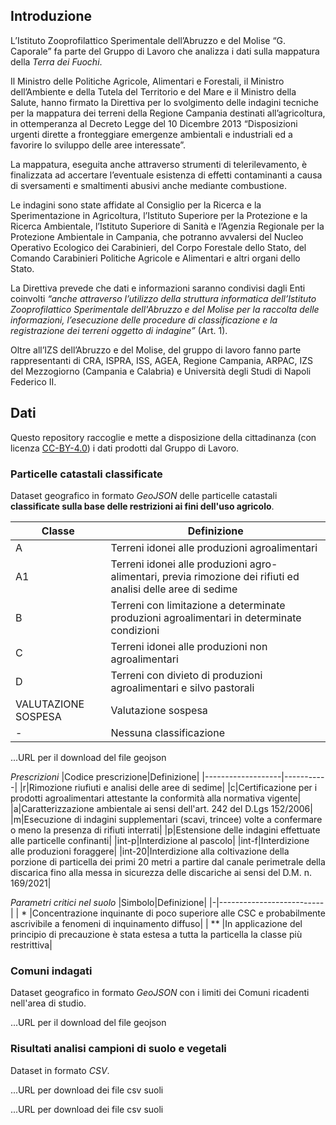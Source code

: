 ## Introduzione
L’Istituto Zooprofilattico Sperimentale dell’Abruzzo e del Molise “G. Caporale” fa parte del Gruppo di Lavoro che analizza i dati sulla mappatura della *Terra dei Fuochi*.

Il Ministro delle Politiche Agricole, Alimentari e Forestali, il Ministro dell’Ambiente e della Tutela del Territorio e del Mare e il Ministro della Salute, hanno firmato la Direttiva per lo svolgimento delle indagini tecniche per la mappatura dei terreni della Regione Campania destinati all’agricoltura, in ottemperanza al Decreto Legge del 10 Dicembre 2013 “Disposizioni urgenti dirette a fronteggiare emergenze ambientali e industriali ed a favorire lo sviluppo delle aree interessate”.

La mappatura, eseguita anche attraverso strumenti di telerilevamento, è finalizzata ad accertare l’eventuale esistenza di effetti contaminanti a causa di sversamenti e smaltimenti abusivi anche mediante combustione.

Le indagini sono state affidate al Consiglio per la Ricerca e la Sperimentazione in Agricoltura, l’Istituto Superiore per la Protezione e la Ricerca Ambientale, l’Istituto Superiore di Sanità e l’Agenzia Regionale per la Protezione Ambientale in Campania, che potranno avvalersi del Nucleo Operativo Ecologico dei Carabinieri, del Corpo Forestale dello Stato, del Comando Carabinieri Politiche Agricole e Alimentari e altri organi dello Stato.

La Direttiva prevede che dati e informazioni saranno condivisi dagli Enti coinvolti *“anche attraverso l’utilizzo della struttura informatica dell’Istituto Zooprofilattico Sperimentale dell'Abruzzo e del Molise per la raccolta delle informazioni, l’esecuzione delle procedure di classificazione e la registrazione dei terreni oggetto di indagine”* (Art. 1).

Oltre all’IZS dell’Abruzzo e del Molise, del gruppo di lavoro fanno parte rappresentanti di CRA, ISPRA, ISS, AGEA, Regione Campania, ARPAC, IZS del Mezzogiorno (Campania e Calabria) e Università degli Studi di Napoli Federico II.
</div>

## Dati
Questo repository raccoglie e mette a disposizione della cittadinanza (con licenza <a href="https://creativecommons.org/licenses/by/4.0/deed.it" target="_blank">CC-BY-4.0</a>) i dati prodotti dal Gruppo di Lavoro. 

### Particelle catastali classificate

Dataset geografico in formato *GeoJSON* delle particelle catastali **classificate sulla base delle restrizioni ai fini dell'uso agricolo**.

 |Classe|Definizione|
 |------|-----------|
 |A| Terreni idonei alle produzioni agroalimentari|
 |A1| Terreni idonei alle produzioni agro-alimentari, previa rimozione dei rifiuti ed analisi delle aree di sedime|
 |B| Terreni con limitazione a determinate produzioni agroalimentari in determinate condizioni|
 |C| Terreni idonei alle produzioni non agroalimentari|
 |D| Terreni con divieto di produzioni agroalimentari e silvo pastorali| 
 |VALUTAZIONE SOSPESA |Valutazione sospesa|
 |-|Nessuna classificazione|
 
 ...URL per il download del file geojson
 
 *Prescrizioni*
|Codice prescrizione|Definizione|
|-------------------|-----------|
|r|Rimozione riufiuti e analisi delle aree di sedime|
|c|Certificazione per i prodotti agroalimentari attestante la conformità alla normativa vigente|
|a|Caratterizzazione ambientale ai sensi dell'art. 242 del D.Lgs 152/2006|
|m|Esecuzione di indagini supplementari (scavi, trincee) volte a confermare o meno la presenza di rifiuti interrati|
|p|Estensione delle indagini effettuate alle particelle confinanti|
|int-p|Interdizione al pascolo|
|int-f|Interdizione alle produzioni foraggere|
|int-20|Interdizione alla coltivazione della porzione di particella dei primi 20 metri a partire dal canale perimetrale della discarica fino alla messa in sicurezza delle discariche ai sensi del D.M. n. 169/2021|
 
*Parametri critici nel suolo*
|Simbolo|Definizione|
|-|--------------------------|
| * |Concentrazione inquinante di poco superiore alle CSC e probabilmente ascrivibile a fenomeni di inquinamento diffuso|
| ** |In applicazione del principio di precauzione è stata estesa a tutta la particella la classe più restrittiva|


### Comuni indagati
Dataset geografico in formato *GeoJSON* con i limiti dei Comuni ricadenti nell'area di studio.

...URL per il download del file geojson

### Risultati analisi campioni di suolo e vegetali
Dataset in formato *CSV*. 

...URL per download dei file csv suoli

...URL per download dei file csv suoli


